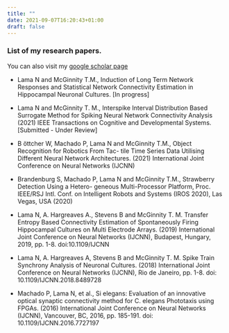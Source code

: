 ```yaml
---
title: ""
date: 2021-09-07T16:20:43+01:00
draft: false
---
```



### List of my research papers. 
You can also visit my [google scholar page](https://scholar.google.co.uk/citations?user=IkKWZHAAAAAJ&hl=en)

+ Lama N and McGinnity T.M., Induction of Long Term Network Responses and Statistical Network Connectivity Estimation in Hippocampal Neuronal Cultures. [In progress]

+ Lama N and McGinnity T. M., Interspike Interval Distribution Based Surrogate Method for Spiking Neural Network Connectivity Analysis (2021) IEEE Transactions on Cognitive and Developmental Systems. [Submitted - Under Review]

+ B ̈ottcher W, Machado P, Lama N and McGinnity T.M., Object Recognition for Robotics From Tac- tile Time Series Data Utilising Different Neural Network Architectures. (2021) International Joint Conference on Neural Networks (IJCNN)

+ Brandenburg S, Machado P, Lama N and McGinnity T.M., Strawberry Detection Using a Hetero- geneous Multi-Processor Platform, Proc. IEEE/RSJ Intl. Conf. on Intelligent Robots and Systems (IROS 2020), Las Vegas, USA (2020)

+ Lama N, A. Hargreaves A., Stevens B and McGinnity T. M. Transfer Entropy Based Connectivity Estimation of Spontaneously Firing Hippocampal Cultures on Multi Electrode Arrays. (2019) International Joint Conference on Neural Networks (IJCNN), Budapest, Hungary, 2019, pp. 1-8. doi:10.1109/IJCNN

+ Lama N, A. Hargreaves A, Stevens B and McGinnity T. M. Spike Train Synchrony Analysis of Neuronal Cultures. (2018) International Joint Conference on Neural Networks (IJCNN), Rio de Janeiro, pp. 1-8. doi: 10.1109/IJCNN.2018.8489728

+ Machado P, Lama N, et al., Si elegans: Evaluation of an innovative optical synaptic connectivity method for C. elegans Phototaxis using FPGAs. (2016) International Joint Conference on Neural Networks (IJCNN), Vancouver, BC, 2016, pp. 185-191. doi: 10.1109/IJCNN.2016.7727197
